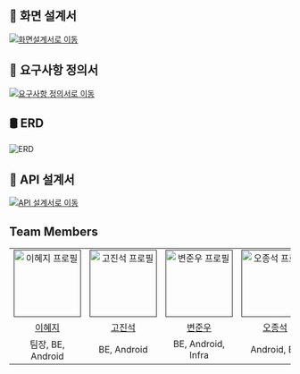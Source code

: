 ## 🎨 화면 설계서

<a href="https://www.figma.com/file/zJijKfweApIWq2YzWEv7Bh/Untitled?node-id=1%3A414&t=30yaRC1NTQS1BKok-1">
    <img src="https://github.com/leehyeji319/Android-Kotlin-Study/assets/49721857/c63453cb-5dac-4f88-96ab-12dfb8dae962" title="화면설계서로 이동"/>
</a>

## 💭 요구사항 정의서

<a href="https://docs.google.com/spreadsheets/d/1ZO1scKWQl4XKs21f9Sp6lwJidCWj_17RKK71B_5C41U/edit?usp=sharing">
    <img src="https://github.com/leehyeji319/Android-Kotlin-Study/assets/49721857/89d98836-1b02-4cd6-9d97-eef74c83df58" title="요구사항 정의서로 이동"/>
</a>

## 🛢︎ ERD

![ERD](https://github.com/leehyeji319/Android-Kotlin-Study/assets/49721857/bd29b7f3-3572-499c-aa06-cc12605fc5e3)

## 📜 API 설계서

<a href="https://www.notion.so/3a578dcf522548628c7175fcb87e572f?v=93cfbff1d0e847348aee8c74faffd9f0">
    <img src="https://github.com/leehyeji319/Android-Kotlin-Study/assets/49721857/6d0c5931-cc8a-435e-a650-18b60e89a750" title="API 설계서로 이동"/>
</a>



## Team Members

<div align="left">
  <table>
    <tr>
        <td align="center">
        <a href="">
          <img src="https://github.com/leehyeji319/Android-Kotlin-Study/assets/49721857/39cac67c-9040-42b9-b0f5-1840826bf4e9" alt="이혜지 프로필" width=120 height=120 />
        </a>
      </td>
      <td align="center">
        <a href="">
          <img src="https://github.com/leehyeji319/Android-Kotlin-Study/assets/49721857/46917169-7d9c-49ec-a6c2-a6935d80a3a9" alt="고진석 프로필" width=120 height=120 />
        </a>
      </td>
      <td align="center">
        <a href="">
          <img src="https://github.com/leehyeji319/Android-Kotlin-Study/assets/49721857/f83a4f64-9c36-42c3-ae1c-4d501729a030" alt="변준우 프로필" width=120 height=120 />
        </a>
      </td>
      <td align="center">
        <a href="">
          <img src="https://github.com/leehyeji319/Android-Kotlin-Study/assets/49721857/f5511ca9-9338-4c01-ad6a-fb9d4653f699" alt="오종석 프로필" width=120 height=120 />
        </a>
      </td>
      <td align="center">
        <a href="">
          <img src="https://github.com/leehyeji319/Android-Kotlin-Study/assets/49721857/2fe8acb6-cace-43f4-ac29-1f9e9a6b62c4" alt="최지연 프로필" width=120 height=120 />
        </a>
      </td>
      <td align="center">
        <a href="">
          <img src="https://github.com/leehyeji319/Android-Kotlin-Study/assets/49721857/a459c191-614a-4ac2-918b-2dc76de13704" alt="황수정 프로필" width=120 height=120 />
        </a>
      </td>
    </tr>
    <tr>
      <td align="center">
        <a href="https://github.com/leehyeji319">
          이혜지
        </a>
      </td>
      <td align="center">
        <a href="https://github.com/9jinseok">
          고진석
        </a>
      </td>
      <td align="center">
        <a href="https://github.com/movebxeax">
          변준우
        </a>
      </td>
      <td align="center">
        <a href="https://github.com/jongseok-oh">
          오종석
        </a>
      </td>
      <td align="center">
        <a href="https://github.com/jiyeon5">
          최지연
        </a>
      </td>
        <td align="center">
        <a href="https://github.com/sujunghwang">
          황수정
        </a>
      </td>
    </tr>
    <tr>
      <td align="center">
          팀장, BE, Android
      </td>
      <td align="center">
          BE, Android
      </td>
      <td align="center">
          BE, Android, Infra
      </td>
      <td align="center">
          Android, BE
      </td>
      <td align="center">
          Android, BE
      </td>
      <td align="center">
          Android, BE
      </td>
    </tr>
  </table>
</div>
